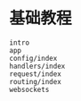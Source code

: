 # 基础教程

```{toctree}
intro
app
config/index
handlers/index
request/index
routing/index
websockets
```
